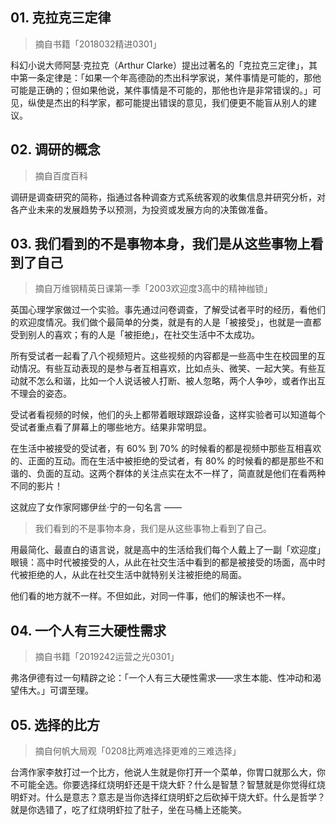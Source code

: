 ## 01. 克拉克三定律
> 摘自书籍「2018032精进0301」

科幻小说大师阿瑟·克拉克（Arthur Clarke）提出过著名的「克拉克三定律」，其中第一条定律是：「如果一个年高德劭的杰出科学家说，某件事情是可能的，那他可能是正确的；但如果他说，某件事情是不可能的，那他也许是非常错误的。」可见，纵使是杰出的科学家，都可能提出错误的意见，我们便更不能盲从别人的建议。

## 02. 调研的概念
> 摘自百度百科

调研是调查研究的简称，指通过各种调查方式系统客观的收集信息并研究分析，对各产业未来的发展趋势予以预测，为投资或发展方向的决策做准备。

## 03. 我们看到的不是事物本身，我们是从这些事物上看到了自己
> 摘自万维钢精英日课第一季「2003欢迎度3高中的精神枷锁」

英国心理学家做过一个实验。事先通过问卷调查，了解受试者平时的经历，看他们的欢迎度情况。我们做个最简单的分类，就是有的人是「被接受」，也就是一直都受到别人的喜欢；有的人是「被拒绝」，在社交生活中不太成功。

所有受试者一起看了八个视频短片。这些视频的内容都是一些高中生在校园里的互动情况。有些互动表现的是参与者互相喜欢，比如点头、微笑、一起大笑。有些互动就不怎么和谐，比如一个人说话被人打断、被人忽略，两个人争吵，或者作出互不理会的姿态。

受试者看视频的时候，他们的头上都带着眼球跟踪设备，这样实验者可以知道每个受试者重点看了屏幕上的哪些地方。结果非常明显。

在生活中被接受的受试者，有 60% 到 70% 的时候看的都是视频中那些互相喜欢的、正面的互动。而在生活中被拒绝的受试者，有 80% 的时候看的都是那些不和谐的、负面的互动。这两个群体的关注点实在太不一样了，简直就是他们在看两种不同的影片！

这就应了女作家阿娜伊丝·宁的一句名言 —— 

> 我们看到的不是事物本身，我们是从这些事物上看到了自己。

用最简化、最直白的语言说，就是高中的生活给我们每个人戴上了一副「欢迎度」眼镜：高中时代被接受的人，从此在社交生活中看到的都是被接受的场面，高中时代被拒绝的人，从此在社交生活中就特别关注被拒绝的局面。

他们看的地方就不一样。不但如此，对同一件事，他们的解读也不一样。

## 04. 一个人有三大硬性需求
> 摘自书籍「2019242运营之光0301」

弗洛伊德有过一句精辟之论：「一个人有三大硬性需求——求生本能、性冲动和渴望伟大。」可谓至理。

## 05. 选择的比方
> 摘自何帆大局观「0208比两难选择更难的三难选择」

台湾作家李敖打过一个比方，他说人生就是你打开一个菜单，你胃口就那么大，你不可能全选。你要选择红烧明虾还是干烧大虾？什么是智慧？智慧就是你觉得红烧明虾对。什么是意志？意志是当你选择红烧明虾之后砍掉干烧大虾。什么是哲学？就是你选错了，吃了红烧明虾拉了肚子，坐在马桶上还能笑。

